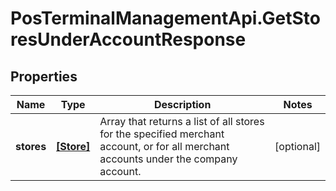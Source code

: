# PosTerminalManagementApi.GetStoresUnderAccountResponse

## Properties

Name | Type | Description | Notes
------------ | ------------- | ------------- | -------------
**stores** | [**[Store]**](Store.md) | Array that returns a list of all stores for the specified merchant account, or for all merchant accounts under the company account. | [optional] 



